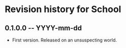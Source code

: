 # Revision history for School

## 0.1.0.0  -- YYYY-mm-dd

* First version. Released on an unsuspecting world.
